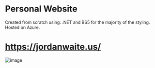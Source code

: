 # Personal Website
Created from scratch using: .NET and BS5 for the majority of the styling.
Hosted on Azure.

# https://jordanwaite.us/

![image](https://user-images.githubusercontent.com/43104679/192120812-89bae6d5-e7fc-4174-b6b3-d7becd8a8137.png)
